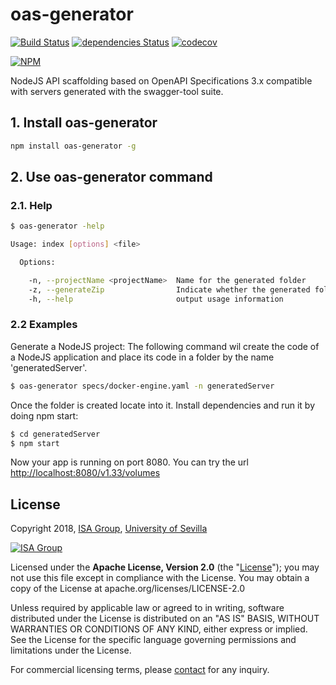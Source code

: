 # oas-generator

[![Build Status](https://travis-ci.org/isa-group/oas-generator.svg?branch=master)](https://travis-ci.org/isa-group/oas-generator)
[![dependencies Status](https://david-dm.org/isa-group/oas-generator/status.svg)](https://david-dm.org/isa-group/oas-generator)
[![codecov](https://codecov.io/gh/isa-group/oas-generator/branch/master/graph/badge.svg)](https://codecov.io/gh/isa-group/oas-generator)

[![NPM](https://nodei.co/npm/oas-generator.png?downloads=true&downloadRank=true&stars=true)](https://nodei.co/npm/oas-generator/)

NodeJS API scaffolding based on OpenAPI Specifications 3.x compatible with servers generated with the swagger-tool suite.

## 1\. Install oas-generator

```bash
npm install oas-generator -g
```

## 2\. Use oas-generator command

### 2.1\. Help

```bash
$ oas-generator -help

Usage: index [options] <file>

  Options:

    -n, --projectName <projectName>  Name for the generated folder
    -z, --generateZip                Indicate whether the generated folder must be deleted after compression
    -h, --help                       output usage information
```

### 2.2 Examples

Generate a NodeJS project: The following command wil create the code of a NodeJS application and place its code in a folder by the name 'generatedServer'.

```bash
$ oas-generator specs/docker-engine.yaml -n generatedServer
```

Once the folder is created locate into it. Install dependencies and run it by doing npm start:

```bash
$ cd generatedServer
$ npm start
```

Now your app is running on port 8080.
You can try the url [http://localhost:8080/v1.33/volumes](http://localhost:8080/v1.33/volumes)

## License

Copyright 2018, [ISA Group](http://www.isa.us.es), [University of Sevilla](http://www.us.es)

[![ISA Group](http://www.isa.us.es/2.0/assets/img/theme/logo2.png)](http://www.isa.us.es)

Licensed under the **Apache License, Version 2.0** (the "[License](./LICENSE)"); you may not use this file except in compliance with the License. You may obtain a copy of the License at apache.org/licenses/LICENSE-2.0

Unless required by applicable law or agreed to in writing, software distributed under the License is distributed on an "AS IS" BASIS, WITHOUT WARRANTIES OR CONDITIONS OF ANY KIND, either express or implied. See the License for the specific language governing permissions and limitations under the License.

For commercial licensing terms, please [contact](./extra/contact.md) for any inquiry.
